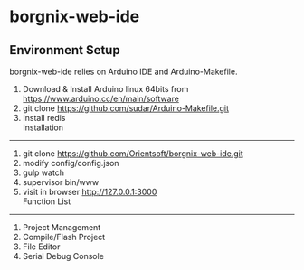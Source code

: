# borgnix-web-ide
Environment Setup
-----------------
borgnix-web-ide relies on Arduino IDE and Arduino-Makefile.  
1. Download & Install Arduino linux 64bits from https://www.arduino.cc/en/main/software  
2. git clone https://github.com/sudar/Arduino-Makefile.git  
3. Install redis  
Installation
------------
1. git clone https://github.com/Orientsoft/borgnix-web-ide.git  
2. modify config/config.json
3. gulp watch  
4. supervisor bin/www  
5. visit in browser http://127.0.0.1:3000  
Function List
-------------
1. Project Management  
2. Compile/Flash Project  
3. File Editor  
4. Serial Debug Console  
